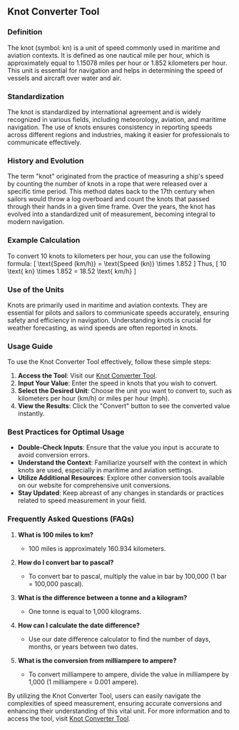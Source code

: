 ## Knot Converter Tool

### Definition
The knot (symbol: kn) is a unit of speed commonly used in maritime and aviation contexts. It is defined as one nautical mile per hour, which is approximately equal to 1.15078 miles per hour or 1.852 kilometers per hour. This unit is essential for navigation and helps in determining the speed of vessels and aircraft over water and air.

### Standardization
The knot is standardized by international agreement and is widely recognized in various fields, including meteorology, aviation, and maritime navigation. The use of knots ensures consistency in reporting speeds across different regions and industries, making it easier for professionals to communicate effectively.

### History and Evolution
The term "knot" originated from the practice of measuring a ship's speed by counting the number of knots in a rope that were released over a specific time period. This method dates back to the 17th century when sailors would throw a log overboard and count the knots that passed through their hands in a given time frame. Over the years, the knot has evolved into a standardized unit of measurement, becoming integral to modern navigation.

### Example Calculation
To convert 10 knots to kilometers per hour, you can use the following formula:
\[ 
\text{Speed (km/h)} = \text{Speed (kn)} \times 1.852 
\]
Thus, 
\[ 
10 \text{ kn} \times 1.852 = 18.52 \text{ km/h} 
\]

### Use of the Units
Knots are primarily used in maritime and aviation contexts. They are essential for pilots and sailors to communicate speeds accurately, ensuring safety and efficiency in navigation. Understanding knots is crucial for weather forecasting, as wind speeds are often reported in knots.

### Usage Guide
To use the Knot Converter Tool effectively, follow these simple steps:
1. **Access the Tool**: Visit our [Knot Converter Tool](https://www.inayam.co/unit-converter/speed_velocity).
2. **Input Your Value**: Enter the speed in knots that you wish to convert.
3. **Select the Desired Unit**: Choose the unit you want to convert to, such as kilometers per hour (km/h) or miles per hour (mph).
4. **View the Results**: Click the "Convert" button to see the converted value instantly.

### Best Practices for Optimal Usage
- **Double-Check Inputs**: Ensure that the value you input is accurate to avoid conversion errors.
- **Understand the Context**: Familiarize yourself with the context in which knots are used, especially in maritime and aviation settings.
- **Utilize Additional Resources**: Explore other conversion tools available on our website for comprehensive unit conversions.
- **Stay Updated**: Keep abreast of any changes in standards or practices related to speed measurement in your field.

### Frequently Asked Questions (FAQs)

1. **What is 100 miles to km?**
   - 100 miles is approximately 160.934 kilometers.

2. **How do I convert bar to pascal?**
   - To convert bar to pascal, multiply the value in bar by 100,000 (1 bar = 100,000 pascal).

3. **What is the difference between a tonne and a kilogram?**
   - One tonne is equal to 1,000 kilograms.

4. **How can I calculate the date difference?**
   - Use our date difference calculator to find the number of days, months, or years between two dates.

5. **What is the conversion from milliampere to ampere?**
   - To convert milliampere to ampere, divide the value in milliampere by 1,000 (1 milliampere = 0.001 ampere).

By utilizing the Knot Converter Tool, users can easily navigate the complexities of speed measurement, ensuring accurate conversions and enhancing their understanding of this vital unit. For more information and to access the tool, visit [Knot Converter Tool](https://www.inayam.co/unit-converter/speed_velocity).